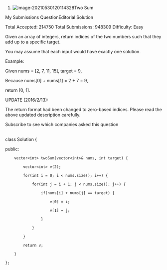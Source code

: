 1. ![image-20210530120114328](https://i.loli.net/2021/05/30/sPOXofxRZ1cJVir.png)Two Sum 

My Submissions QuestionEditorial Solution

Total Accepted: 214750 Total Submissions: 948309 Difficulty: Easy

Given an array of integers, return indices of the two numbers such that they add up to a specific target.



You may assume that each input would have exactly one solution.



Example:

Given nums = [2, 7, 11, 15], target = 9,



Because nums[0] + nums[1] = 2 + 7 = 9,

return [0, 1].

UPDATE (2016/2/13):

The return format had been changed to zero-based indices. Please read the above updated description carefully.



Subscribe to see which companies asked this question


​    
class Solution {

public:

	    vector<int> twoSum(vector<int>& nums, int target) {
	
	        vector<int> v(2);
	
	        for(int i = 0; i < nums.size(); i++) {
	
	            for(int j = i + 1; j < nums.size(); j++) {
	
	                if(nums[i] + nums[j] == target) {
	
	                    v[0] = i;
	
	                    v[1] = j;
	
	                }
	
	            }
	
	        }
	
	        return v;
	
	    }
	
	};